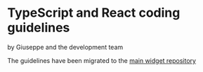 # TypeScript and React coding guidelines
by Giuseppe and the development team


The guidelines have been migrated to the [main widget repository](https://github.com/hoppinger/widgets-for-react/tree/master/enterprise-guidelines)
